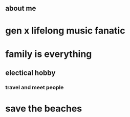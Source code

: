 ## about me
# gen x lifelong music fanatic
# family is everything 
## electical hobby
### travel and meet people
# save the beaches
